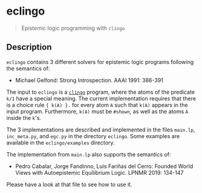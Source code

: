 # eclingo
> Epistemic logic programming with `clingo`

## Description
`eclingo` contains 3 different solvers for epistemic logic programs following the semantics of:
* Michael Gelfond: Strong Introspection. AAAI 1991: 386-391

The input to `eclingo` is a [`clingo`](https://potassco.org/clingo/) program, 
where the atoms of the predicate `k/1` have a special meaning.
The current implementation requires that there is a choice rule `{ k(A) }.`
for every atom `A` such that `k(A)` appears in the input program.
Furthermore, `k(A)` must be `#shown`, as well as the atoms `A` inside the `k`'s.

The 3 implementations are described and implemented in the files
`main.lp`, `inc_meta.py`, and `egc.py` in the directory `eclingo`.
Some examples are available in the `eclingo/examples` directory.

The implementation from `main.lp` also supports the semantics of:
* Pedro Cabalar, Jorge Fandinno, Luis Fariñas del Cerro: Founded World Views with Autoepistemic Equilibrium Logic. LPNMR 2019: 134-147

Please have a look at that file to see how to use it.
